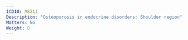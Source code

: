 ```yaml
---
ICD10: M8211
Description: "Osteoporosis in endocrine disorders: Shoulder region"
Matters: No
Weight: 0
---
```


